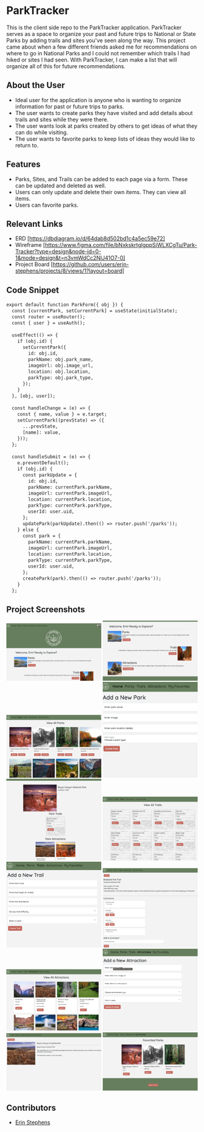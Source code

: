 # ParkTracker
This is the client side repo to the ParkTracker application. ParkTracker serves as a space to organize your past and future trips to National or State Parks by adding trails and sites you've seen along the way. This project came about when a few different friends asked me for recommendations on where to go in National Parks and I could not remember which trails I had hiked or sites I had seen. With ParkTracker, I can make a list that will organize all of this for future recommendations.

## About the User
- Ideal user for the application is anyone who is wanting to organize information for past or future trips to parks.
- The user wants to create parks they have visited and add details about trails and sites while they were there.
- The user wants look at parks created by others to get ideas of what they can do while visiting.
- The user wants to favorite parks to keep lists of ideas they would like to return to.
  
## Features
- Parks, Sites, and Trails can be added to each page via a form. These can be updated and deleted as well.
- Users can only update and delete their own items. They can view all items.
- Users can favorite parks.

## Relevant Links
- ERD [https://dbdiagram.io/d/64dab8d502bd1c4a5ec59e72]
- Wireframe [https://www.figma.com/file/bNxkskrtgIgppSiWLXCgTu/Park-Tracker?type=design&node-id=0-1&mode=design&t=n3vmWdCc2NIJ41O7-0]
- Project Board [https://github.com/users/erin-stephens/projects/8/views/1?layout=board]

## Code Snippet
```
export default function ParkForm({ obj }) {
  const [currentPark, setCurrentPark] = useState(initialState);
  const router = useRouter();
  const { user } = useAuth();

  useEffect(() => {
    if (obj.id) {
      setCurrentPark({
        id: obj.id,
        parkName: obj.park_name,
        imageUrl: obj.image_url,
        location: obj.location,
        parkType: obj.park_type,
      });
    }
  }, [obj, user]);

  const handleChange = (e) => {
    const { name, value } = e.target;
    setCurrentPark((prevState) => ({
      ...prevState,
      [name]: value,
    }));
  };

  const handleSubmit = (e) => {
    e.preventDefault();
    if (obj.id) {
      const parkUpdate = {
        id: obj.id,
        parkName: currentPark.parkName,
        imageUrl: currentPark.imageUrl,
        location: currentPark.location,
        parkType: currentPark.parkType,
        userId: user.uid,
      };
      updatePark(parkUpdate).then(() => router.push('/parks'));
    } else {
      const park = {
        parkName: currentPark.parkName,
        imageUrl: currentPark.imageUrl,
        location: currentPark.location,
        parkType: currentPark.parkType,
        userId: user.uid,
      };
      createPark(park).then(() => router.push('/parks'));
    }
  };
```
## Project Screenshots
<img width="250" alt="home page" src="./src/assets/screenshots/homepage1.png"> <img width="250" alt="home page" src="./src/assets/screenshots/homepage2.png"> <img width="250" alt="parks page" src="./src/assets/screenshots/allparks.png"> <img width="250" alt="add park form" src="./src/assets/screenshots/addpark.png"> <img width="250" alt="parks details" src="./src/assets/screenshots/parkdetails.png"> <img width="250" alt="trails page" src="./src/assets/screenshots/alltrails.png"> <img width="250" alt="add trail form" src="./src/assets/screenshots/addtrail.png"> <img width="250" alt="trail details" src="./src/assets/screenshots/traildetails.png"> <img width="250" alt="sites page" src="./src/assets/screenshots/allattractions.png"> <img width="250" alt="add site form" src="./src/assets/screenshots/addattraction.png"> <img width="250" alt="attraction details" src="./src/assets/screenshots/attractiondetails.png"> <img width="250" alt="favorite parks" src="./src/assets/screenshots/favpark.png">
## Contributors
- [Erin Stephens](https://github.com/erin-stephens)
